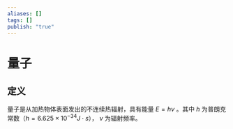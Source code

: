 ```yaml
---
aliases: []
tags: []
publish: "true"
---
```


# 量子
## 定义
量子是从加热物体表面发出的不连续热辐射，具有能量 $E=h\nu$ 。其中 $h$ 为普朗克常数（$h=6.625\times 10^{-34}J\cdot s$）， $\nu$ 为辐射频率。